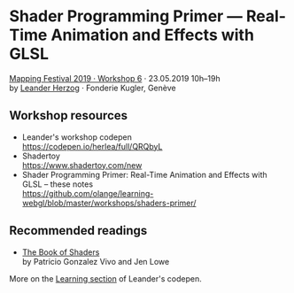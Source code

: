 # Shader Programming Primer — Real-Time Animation and Effects with GLSL

[Mapping Festival 2019 · Workshop 6](https://2019.mappingfestival.com/workshop/376) · 23.05.2019 10h–19h  
by [Leander Herzog](https://www.shadertoy.com/user/lennyjpg) · Fonderie Kugler, Genève

## Workshop resources

* Leander's workshop codepen  
  https://codepen.io/herlea/full/QRQbyL
* Shadertoy  
  https://www.shadertoy.com/new
* Shader Programming Primer: Real-Time Animation and Effects with GLSL – these notes  
  https://github.com/olange/learning-webgl/blob/master/workshops/shaders-primer/

## Recommended readings

* [The Book of Shaders](https://thebookofshaders.com)  
  by Patricio Gonzalez Vivo and Jen Lowe
  
More on the [Learning section](https://codepen.io/herlea/pen/QRQbyL) of Leander's codepen.